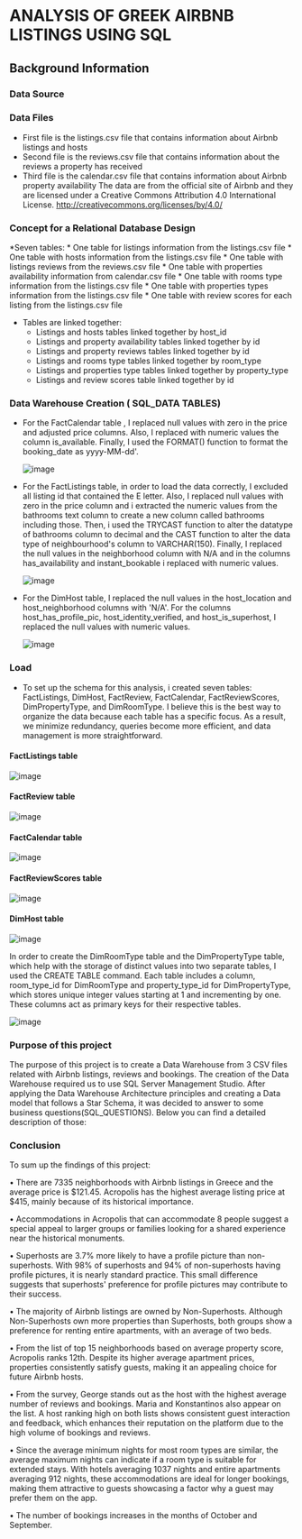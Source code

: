 # ANALYSIS OF GREEK AIRBNB LISTINGS USING SQL
## Background Information
### Data Source
### Data Files
* First file is the listings.csv file that contains information about Airbnb listings and hosts
* Second file is the reviews.csv file that contains information about the reviews a property has received
* Third file is the calendar.csv file that contains information about Airbnb property availability
The data are from the official site of Airbnb and they are licensed under a Creative Commons Attribution 4.0 International License.
http://creativecommons.org/licenses/by/4.0/

### Concept for a Relational Database Design
*Seven tables:
    * One table for listings information from the listings.csv file
    * One table with hosts information from the listings.csv file
    * One table with listings reviews from the reviews.csv file
    * One table with properties availability information from calendar.csv file
    * One table with rooms type information from the listings.csv file
    * One table with properties types information from the listings.csv file
    * One table with review scores for each listing from the listings.csv file
* Tables are linked together:
    * Listings and hosts tables linked together by host_id
    * Listings and property availability tables linked together by id
    * Listings and property reviews tables linked together by id
    * Listings and rooms type tables linked together by room_type
    * Listings and properties type tables linked together by property_type
    * Listings and review scores table linked together by id

### Data Warehouse Creation ( SQL_DATA TABLES)
* For the FactCalendar table , I replaced null values with zero in the price and adjusted price columns. Also, I replaced with numeric values the column is_available.
Finally, I used the FORMAT() function to format the booking_date as yyyy-MM-dd'.

  ![image](https://github.com/user-attachments/assets/fabf2e75-4e38-464a-9182-82c0432b4d5f)

* For the FactListings table, in order to load the data correctly, I excluded all listing id that contained the E letter. 
Also, I replaced null values with zero in the price column and i extracted the numeric values from the bathrooms text column to create a new column called bathrooms including those. 
Then, i used the TRYCAST function to alter the datatype of bathrooms column to decimal and the CAST function to alter the data type of neighbourhood's column to VARCHAR(150).
Finally, I replaced the null values in the neighborhood column with N/A and in the columns has_availability and instant_bookable i replaced with numeric values.

  ![image](https://github.com/user-attachments/assets/deabd03a-1f3d-42d6-9f93-e1d3202e266e)

* For the DimHost table, I replaced the null values in the host_location and host_neighborhood columns with 'N/A'. For the columns host_has_profile_pic, host_identity_verified, and host_is_superhost, I replaced the null values with numeric values.

  ![image](https://github.com/user-attachments/assets/3f731b1f-6222-45d4-8ea7-6baba5dc507f)

### Load
* To set up the schema for this analysis, i created seven tables: FactListings, DimHost, FactReview, FactCalendar, FactReviewScores, DimPropertyType, and DimRoomType. 
I believe this is the best way to organize the data because each table has a specific focus. As a result, we minimize redundancy, queries become more efficient, and data management is more straightforward.

#### FactListings table

![image](https://github.com/user-attachments/assets/05093a26-13fc-47d9-9876-a70fefdf37fd)

#### FactReview table

![image](https://github.com/user-attachments/assets/77e54e33-28fe-45b7-9ed0-9595d287bc12)


#### FactCalendar table

![image](https://github.com/user-attachments/assets/ffe70bcc-6a7b-4905-95a0-7325e75a11aa)

#### FactReviewScores table

![image](https://github.com/user-attachments/assets/64ab0fca-d7de-4b3d-8c53-faaad3d5a35b)

#### DimHost table

![image](https://github.com/user-attachments/assets/caeac8aa-086c-4795-a3bf-1f4cb583ad65)

In order to create the DimRoomType table and the DimPropertyType table, which help with the storage of distinct values into two separate tables, I used the CREATE TABLE command. Each table includes a column, room_type_id for DimRoomType and property_type_id for DimPropertyType, which stores unique integer values starting at 1 and incrementing by one. These columns act as primary keys for their respective tables.

![image](https://github.com/user-attachments/assets/857ac024-fe67-4470-8bcc-89d448e76a06)

### Purpose of this project 
The purpose of this project is to create a Data Warehouse from 3 CSV files related with Airbnb listings, reviews and bookings.  The  creation of the Data Warehouse required us to use SQL Server Management Studio. After applying the Data Warehouse Architecture principles and creating a Data model that follows a Star Schema, it was decided to answer to some business questions(SQL_QUESTIONS). Below you can find a detailed description of those:

### Conclusion

To sum up the findings of this project:

•	There are 7335 neighborhoods with Airbnb listings in Greece and the average price is $121.45. Acropolis has the highest average listing price at $415, mainly because of its historical importance.

•	Accommodations in Acropolis that can accommodate 8 people suggest a special appeal to larger groups or families looking for a shared experience near the historical monuments.

•	Superhosts are 3.7% more likely to have a profile picture than non-superhosts. With 98% of superhosts and 94% of non-superhosts having profile pictures, it is nearly standard practice. This small difference suggests that superhosts' preference for profile pictures may contribute to their success.

•	The majority of Airbnb listings are owned by Non-Superhosts. Although Non-Superhosts own more properties than Superhosts, both groups show a preference for renting entire apartments, with an average of two beds.

•	From the list of top 15 neighborhoods based on average property score, Acropolis ranks 12th. Despite its higher average apartment prices, properties consistently satisfy guests, making it an appealing choice for future Airbnb hosts.

•	From the survey, George stands out as the host with the highest average number of reviews and bookings. Maria and Konstantinos also appear on the list. A host ranking high on both lists shows consistent guest interaction and feedback, which enhances their reputation on the platform due to the high volume of bookings and reviews.

•	Since the average minimum nights for most room types are similar, the average maximum nights can indicate if a room type is suitable for extended stays. With hotels averaging 1037 nights and entire apartments averaging 912 nights, these accommodations are ideal for longer bookings, making them attractive to guests showcasing a factor why a guest may prefer them on the app.


•	The number of bookings increases in the months of  October and September.























